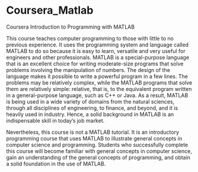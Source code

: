 # Coursera_Matlab
Coursera Introduction to Programming with MATLAB

This course teaches computer programming to those with little to no previous experience. It uses the programming system and language called MATLAB to do so because it is easy to learn, versatile and very useful for engineers and other professionals. MATLAB is a special-purpose language that is an excellent choice for writing moderate-size programs that solve problems involving the manipulation of numbers. The design of the language makes it possible to write a powerful program in a few lines. The problems may be relatively complex, while the MATLAB programs that solve them are relatively simple: relative, that is, to the equivalent program written in a general-purpose language, such as C++ or Java. As a result, MATLAB is being used in a wide variety of domains from the natural sciences, through all disciplines of engineering, to finance, and beyond, and it is heavily used in industry. Hence, a solid background in MATLAB is an indispensable skill in today’s job market. 

Nevertheless, this course is not a MATLAB tutorial. It is an introductory programming course that uses MATLAB to illustrate general concepts in computer science and programming. Students who successfully complete this course will become familiar with general concepts in computer science, gain an understanding of the general concepts of programming, and obtain a solid foundation in the use of MATLAB. 
